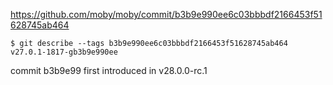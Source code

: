 
https://github.com/moby/moby/commit/b3b9e990ee6c03bbbdf2166453f51628745ab464

```shell
$ git describe --tags b3b9e990ee6c03bbbdf2166453f51628745ab464
v27.0.1-1817-gb3b9e990ee
```

commit b3b9e99 first introduced in v28.0.0-rc.1